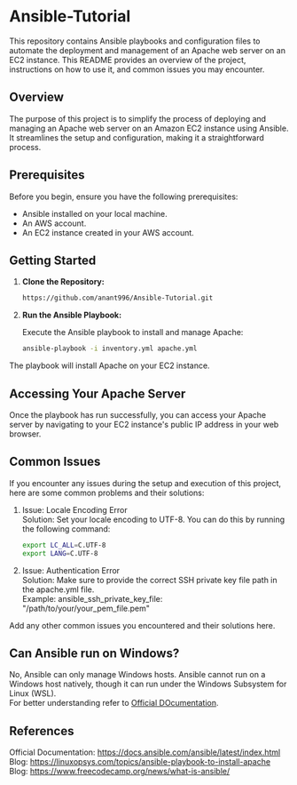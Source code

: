 # Ansible-Tutorial

This repository contains Ansible playbooks and configuration files to automate the deployment and management of an Apache web server on an EC2 instance. This README provides an overview of the project, instructions on how to use it, and common issues you may encounter.

## Overview

The purpose of this project is to simplify the process of deploying and managing an Apache web server on an Amazon EC2 instance using Ansible. It streamlines the setup and configuration, making it a straightforward process.

## Prerequisites

Before you begin, ensure you have the following prerequisites:

- Ansible installed on your local machine.
- An AWS account.
- An EC2 instance created in your AWS account.

## Getting Started

1. **Clone the Repository:**

   ```bash
   https://github.com/anant996/Ansible-Tutorial.git

2. **Run the Ansible Playbook:**

   Execute the Ansible playbook to install and manage Apache:

   ```bash
   ansible-playbook -i inventory.yml apache.yml
The playbook will install Apache on your EC2 instance.

## Accessing Your Apache Server
Once the playbook has run successfully, you can access your Apache server by navigating to your EC2 instance's public IP address in your web browser.

## Common Issues
   If you encounter any issues during the setup and execution of this project, here are some common problems and their solutions:

   1. Issue: Locale Encoding Error<br>
      Solution: Set your locale encoding to UTF-8. You can do this by running the following command:<br>
      ```bash
      export LC_ALL=C.UTF-8
      export LANG=C.UTF-8
      
   2. Issue: Authentication Error<br>
      Solution: Make sure to provide the correct SSH private key file path in the apache.yml file.<br>
      Example: ansible_ssh_private_key_file: "/path/to/your/your_pem_file.pem"<br>

Add any other common issues you encountered and their solutions here. 

## Can Ansible run on Windows?

No, Ansible can only manage Windows hosts. Ansible cannot run on a Windows host natively, though it can run under the Windows Subsystem for Linux (WSL).<br>
For better understanding refer to [Official DOcumentation](https://docs.ansible.com/ansible/latest/os_guide/windows_faq.html#can-ansible-run-on-windows).

## References
   Official Documentation: https://docs.ansible.com/ansible/latest/index.html<br>
   Blog: https://linuxopsys.com/topics/ansible-playbook-to-install-apache<br>
   Blog: https://www.freecodecamp.org/news/what-is-ansible/



